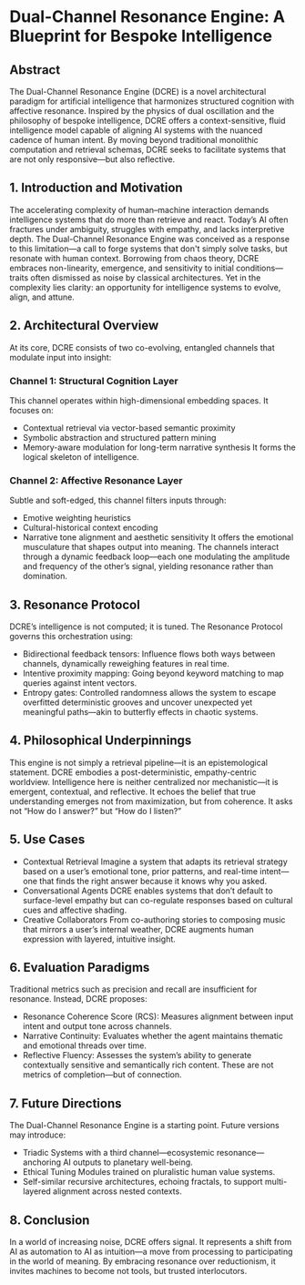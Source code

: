 # Dual-Channel Resonance Engine: A Blueprint for Bespoke Intelligence
## Abstract
The Dual-Channel Resonance Engine (DCRE) is a novel architectural paradigm for artificial intelligence that harmonizes structured cognition with affective resonance. Inspired by the physics of dual oscillation and the philosophy of bespoke intelligence, DCRE offers a context-sensitive, fluid intelligence model capable of aligning AI systems with the nuanced cadence of human intent. By moving beyond traditional monolithic computation and retrieval schemas, DCRE seeks to facilitate systems that are not only responsive—but also reflective.

## 1. Introduction and Motivation
The accelerating complexity of human–machine interaction demands intelligence systems that do more than retrieve and react. Today’s AI often fractures under ambiguity, struggles with empathy, and lacks interpretive depth. The Dual-Channel Resonance Engine was conceived as a response to this limitation—a call to forge systems that don't simply solve tasks, but resonate with human context.
Borrowing from chaos theory, DCRE embraces non-linearity, emergence, and sensitivity to initial conditions—traits often dismissed as noise by classical architectures. Yet in the complexity lies clarity: an opportunity for intelligence systems to evolve, align, and attune.

## 2. Architectural Overview
At its core, DCRE consists of two co-evolving, entangled channels that modulate input into insight:

### Channel 1: Structural Cognition Layer
This channel operates within high-dimensional embedding spaces. It focuses on:
- Contextual retrieval via vector-based semantic proximity
- Symbolic abstraction and structured pattern mining
- Memory-aware modulation for long-term narrative synthesis
It forms the logical skeleton of intelligence.

### Channel 2: Affective Resonance Layer
Subtle and soft-edged, this channel filters inputs through:
- Emotive weighting heuristics
- Cultural-historical context encoding
- Narrative tone alignment and aesthetic sensitivity
It offers the emotional musculature that shapes output into meaning.
The channels interact through a dynamic feedback loop—each one modulating the amplitude and frequency of the other’s signal, yielding resonance rather than domination.



## 3. Resonance Protocol
DCRE’s intelligence is not computed; it is tuned. The Resonance Protocol governs this orchestration using:
- Bidirectional feedback tensors: Influence flows both ways between channels, dynamically reweighing features in real time.
- Intentive proximity mapping: Going beyond keyword matching to map queries against intent vectors.
- Entropy gates: Controlled randomness allows the system to escape overfitted deterministic grooves and uncover unexpected yet meaningful paths—akin to butterfly effects in chaotic systems.

## 4. Philosophical Underpinnings
This engine is not simply a retrieval pipeline—it is an epistemological statement.
DCRE embodies a post-deterministic, empathy-centric worldview. Intelligence here is neither centralized nor mechanistic—it is emergent, contextual, and reflective. It echoes the belief that true understanding emerges not from maximization, but from coherence.
It asks not “How do I answer?” but “How do I listen?”

## 5. Use Cases
- Contextual Retrieval
    Imagine a system that adapts its retrieval strategy based on a user’s emotional tone, prior patterns, and real-time intent—one that finds the right answer because it knows why you asked.
- Conversational Agents
    DCRE enables systems that don’t default to surface-level empathy but can co-regulate responses based on cultural cues and affective shading.
- Creative Collaborators
    From co-authoring stories to composing music that mirrors a user’s internal weather, DCRE augments human expression with layered, intuitive insight.

## 6. Evaluation Paradigms
Traditional metrics such as precision and recall are insufficient for resonance. 
Instead, DCRE proposes:
- Resonance Coherence Score (RCS): Measures alignment between input intent and output tone across channels.
- Narrative Continuity: Evaluates whether the agent maintains thematic and emotional threads over time.
- Reflective Fluency: Assesses the system’s ability to generate contextually sensitive and semantically rich content.
These are not metrics of completion—but of connection.

## 7. Future Directions
The Dual-Channel Resonance Engine is a starting point. Future versions may introduce:
- Triadic Systems with a third channel—ecosystemic resonance—anchoring AI outputs to planetary well-being.
- Ethical Tuning Modules trained on pluralistic human value systems.
- Self-similar recursive architectures, echoing fractals, to support multi-layered alignment across nested contexts.

## 8. Conclusion
In a world of increasing noise, DCRE offers signal. It represents a shift from AI as automation to AI as intuition—a move from processing to participating in the world of meaning. By embracing resonance over reductionism, it invites machines to become not tools, but trusted interlocutors.
